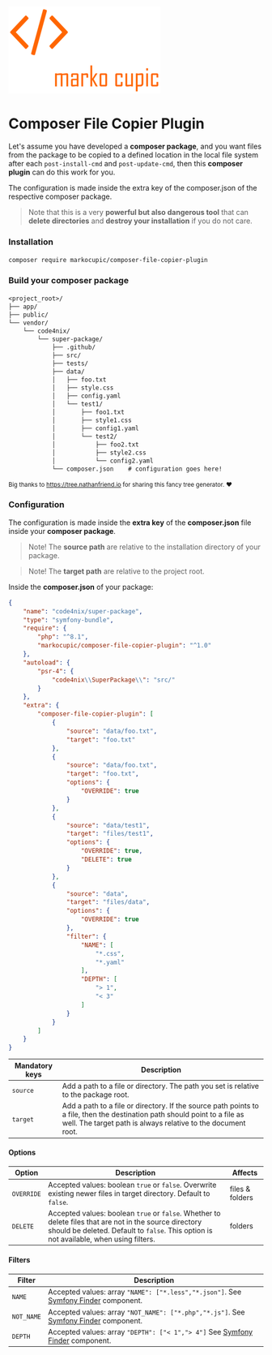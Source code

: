 ![Logo](https://github.com/markocupic/markocupic/blob/main/logo.png)

# Composer File Copier Plugin

Let's assume you have developed a **composer package**, and you want files from the package to be copied to a defined location in the local file system after each `post-install-cmd` and `post-update-cmd`, then this **composer plugin** can do this work for you.

The configuration is made inside the extra key of the composer.json of the respective composer package.

> Note that this is a very **powerful but also dangerous tool** that can **delete directories** and **destroy your installation** if you do not care.

### Installation

`composer require markocupic/composer-file-copier-plugin`

### Build your composer package

```
<project_root>/
├── app/
├── public/
└── vendor/
    └── code4nix/
        └── super-package/
            ├── .github/
            ├── src/
            ├── tests/
            ├── data/
            │   ├── foo.txt
            │   ├── style.css
            │   ├── config.yaml
            │   └── test1/
            │       ├── foo1.txt
            │       ├── style1.css
            │       ├── config1.yaml
            │       └── test2/
            │           ├── foo2.txt
            │           ├── style2.css
            │           └── config2.yaml
            └── composer.json    # configuration goes here!

```

<small>Big thanks to https://tree.nathanfriend.io for sharing this fancy tree generator. :heart:</small>
<!--
Edit the tree with this link:
https://tree.nathanfriend.io/?s=(%27optiHs!(%27fancy!true~fullPath!false~trailingSlash!true~rootDot!false)~F(%27F%27%3Cproject_root%3E3app3public3vendor3*code4nix36super-package5.github5src5Es5data5*fooA*8B*790*E156foo1A681B671966G06E25Gfoo2AG82BG729G0composer.jsH66%23%207uratiH%20goes%20here%27%3AC*%27)~versiH!%271%27)*%20%200C663%2FC*5%2F0G*7cHfig8style9.yamlA.txt0B.css0C%5CnEtestFsource!G6*Hon%01HGFECBA9876530*
-->

### Configuration

The configuration is made inside the **extra key** of the **composer.json** file inside your **composer package**.

> Note! The **source path** are relative to the installation directory of your package.

> Note! The **target path** are relative to the project root.

Inside the **composer.json** of your package:

```json
{
    "name": "code4nix/super-package",
    "type": "symfony-bundle",
    "require": {
        "php": "^8.1",
        "markocupic/composer-file-copier-plugin": "^1.0"
    },
    "autoload": {
        "psr-4": {
            "code4nix\\SuperPackage\\": "src/"
        }
    },
    "extra": {
        "composer-file-copier-plugin": [
            {
                "source": "data/foo.txt",
                "target": "foo.txt"
            },
            {
                "source": "data/foo.txt",
                "target": "foo.txt",
                "options": {
                    "OVERRIDE": true
                }
            },
            {
                "source": "data/test1",
                "target": "files/test1",
                "options": {
                    "OVERRIDE": true,
                    "DELETE": true
                }
            },
            {
                "source": "data",
                "target": "files/data",
                "options": {
                    "OVERRIDE": true
                },
                "filter": {
                    "NAME": [
                        "*.css",
                        "*.yaml"
                    ],
                    "DEPTH": [
                        "> 1",
                        "< 3"
                    ]
                }
            }
        ]
    }
}


```

| Mandatory keys | Description                                                                                                                                                                                |
|----------------|--------------------------------------------------------------------------------------------------------------------------------------------------------------------------------------------|
| `source`       | Add a path to a file or directory. The path you set is relative to the package root.                                                                                                       |
| `target`       | Add a path to a file or directory. If the source path points to a file, then the destination path should point to a file as well. The target path is always relative to the document root. |

#### Options

| Option     | Description                                                                                                                                                                                       | Affects         |
|------------|---------------------------------------------------------------------------------------------------------------------------------------------------------------------------------------------------|-----------------|
| `OVERRIDE` | Accepted values: boolean `true` or `false`. Overwrite existing newer files in target directory. Default to `false`.                                                                               | files & folders |
| `DELETE`   | Accepted values: boolean `true` or `false`. Whether to delete files that are not in the source directory should be deleted. Default to `false`. This option is not available, when using filters. | folders         |

#### Filters

| Filter     | Description                                                                                                                                              |
|------------|----------------------------------------------------------------------------------------------------------------------------------------------------------|
| `NAME`     | Accepted values: array `"NAME": ["*.less","*.json"]`. See [Symfony Finder](https://symfony.com/doc/current/components/finder.html#file-name) component.  |
| `NOT_NAME` | Accepted values: array `"NOT_NAME": ["*.php","*.js"]`. See [Symfony Finder](https://symfony.com/doc/current/components/finder.html#file-name) component. |
| `DEPTH`    | Accepted values: array `"DEPTH": ["< 1","> 4"]` See [Symfony Finder](https://symfony.com/doc/current/components/finder.html#directory-depth) component.  |
